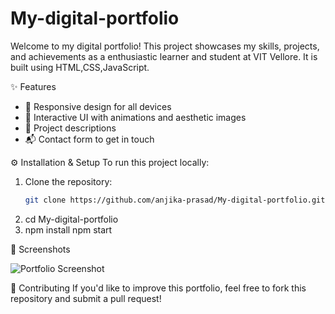 ﻿# My-digital-portfolio

Welcome to my digital portfolio! This project showcases my skills, projects, and achievements as a enthusiastic learner and student at VIT Vellore.
It is built using HTML,CSS,JavaScript.

✨ Features
- 📌 Responsive design for all devices
- 🎨 Interactive UI with animations and aesthetic images 
- 📁 Project descriptions
- 📬 Contact form to get in touch

⚙️ Installation & Setup
To run this project locally:
1. Clone the repository:
   ```sh
   git clone https://github.com/anjika-prasad/My-digital-portfolio.git
2. cd My-digital-portfolio
3. npm install
   npm start



📸 Screenshots

![Portfolio Screenshot](https://github.com/anjika-prasad/My-digital-portfolio/blob/main/images/ss.jpg)

🤝 Contributing
If you'd like to improve this portfolio, feel free to fork this repository and submit a pull request!
